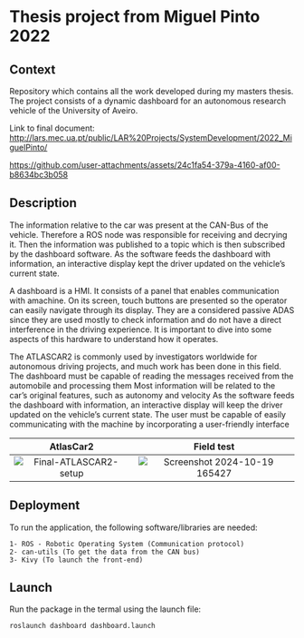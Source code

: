 # Thesis project from Miguel Pinto 2022

## Context

Repository which contains all the work developed during my masters thesis. The project consists of a dynamic dashboard for an autonomous research vehicle of the University of Aveiro.

Link to final document: http://lars.mec.ua.pt/public/LAR%20Projects/SystemDevelopment/2022_MiguelPinto/

https://github.com/user-attachments/assets/24c1fa54-379a-4160-af00-b8634bc3b058

## Description
The information relative to the car was present at the CAN-Bus of the vehicle. Therefore a ROS node was responsible for receiving and decrying it. Then the information was published to a topic which is then subscribed by the dashboard software. As the software feeds the dashboard with information, an interactive display kept the driver updated on the vehicle’s current state. 

A dashboard is a HMI. It consists of a panel that enables communication with amachine. On its screen, touch buttons are presented so the operator can easily navigate through its display. They are a considered passive ADAS since they are used mostly to check information and do not have a direct interference in the driving experience. It is important to dive into some aspects of this hardware to understand how it operates.

The ATLASCAR2 is commonly used by investigators worldwide for autonomous driving projects, and much work has been done in this field. The dashboard must be capable of reading the messages received from the automobile and processing them Most information will be related to the car’s original features, such
as autonomy and velocity As the software feeds the dashboard with information, an interactive display will keep the driver updated on the vehicle’s current state. The user must be capable of easily communicating with the machine by incorporating a user-friendly interface

AtlasCar2             |  Field test
:-------------------------:|:-------------------------:
![Final-ATLASCAR2-setup](https://github.com/user-attachments/assets/dc30f2cb-7cc8-4a2e-a729-0749d2315579)  |  ![Screenshot 2024-10-19 165427](https://github.com/user-attachments/assets/fc2b7229-ccbb-4928-85af-0701fa53b4e5)

## Deployment

To run the application, the following software/libraries are needed:

```
1- ROS - Robotic Operating System (Communication protocol)
2- can-utils (To get the data from the CAN bus)
3- Kivy (To launch the front-end)
```

## Launch

Run the package in the termal using the launch file:

```
roslaunch dashboard dashboard.launch
```



